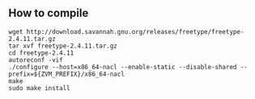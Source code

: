 How to compile
----

	wget http://download.savannah.gnu.org/releases/freetype/freetype-2.4.11.tar.gz
	tar xvf freetype-2.4.11.tar.gz
	cd freetype-2.4.11
	autoreconf -vif
	./configure --host=x86_64-nacl --enable-static --disable-shared --prefix=${ZVM_PREFIX}/x86_64-nacl
	make
	sudo make install

